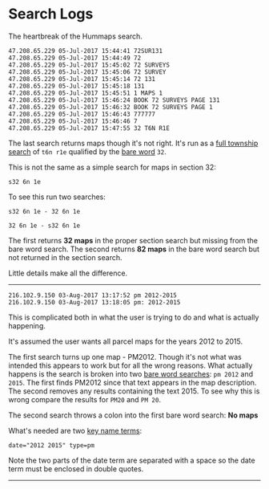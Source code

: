 
# Search Logs

The heartbreak of the Hummaps search.

```
47.208.65.229 05-Jul-2017 15:44:41 72SUR131
47.208.65.229 05-Jul-2017 15:44:49 72
47.208.65.229 05-Jul-2017 15:45:02 72 SURVEYS
47.208.65.229 05-Jul-2017 15:45:06 72 SURVEY
47.208.65.229 05-Jul-2017 15:45:14 72 131
47.208.65.229 05-Jul-2017 15:45:18 131
47.208.65.229 05-Jul-2017 15:45:51 1 MAPS 1
47.208.65.229 05-Jul-2017 15:46:24 BOOK 72 SURVEYS PAGE 131
47.208.65.229 05-Jul-2017 15:46:32 BOOK 72 SURVEYS PAGE 1
47.208.65.229 05-Jul-2017 15:46:43 777777
47.208.65.229 05-Jul-2017 15:46:46 7
47.208.65.229 05-Jul-2017 15:47:55 32 T6N R1E
```

The last search returns maps though it's not right. It's run as a
[full township search](README.md#basic-search) of `t6n r1e`
qualified by the [bare word](README.md#bare-word-search) `32`.

This is not the same as a simple search for maps in section 32:

`s32 6n 1e`

To see this run two searches:

`s32 6n 1e - 32 6n 1e`

`32 6n 1e - s32 6n 1e`

The first returns **32 maps** in the proper section search but missing 
from the bare word search. The second returns **82 maps**
in the bare word search but not returned in the section search.

Little details make all the difference.

---

```
216.102.9.150 03-Aug-2017 13:17:52 pm 2012-2015
216.102.9.150 03-Aug-2017 13:18:05 pm: 2012-2015
```

This is complicated both in what the user is trying to do and what is actually happening.

It's assumed the user wants all parcel maps for the years 2012 to 2015.

The first search turns up one map - PM2012. Though it's not 
what was intended this appears to work but for all the wrong reasons.
What actually happens is the search is broken into two
[bare word searches](README.md#bare-word-search): `pm 2012` and `2015`.
The first finds PM2012 since that text appears in the map description.
The second removes any results containing the text 2015. To see why this
is wrong compare the results for `PM20` and `PM 20`.

The second search throws a colon into the first bare word search:
**No maps**

What's needed are two [key name terms](README.md#key-name-terms):

`date="2012 2015" type=pm`

Note the two parts of the date term are separated with a space so the
date term must be enclosed in double quotes.

---
